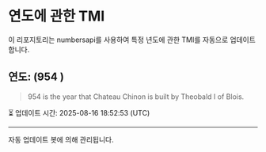 
# 연도에 관한 TMI

이 리포지토리는 numbersapi를 사용하여 특정 년도에 관한 TMI를 자동으로 업데이트합니다.

## 연도: (954 )
> 954 is the year that Chateau Chinon is built by Theobald I of Blois.

⏳ 업데이트 시간: 2025-08-16 18:52:53 (UTC)

---
자동 업데이트 봇에 의해 관리됩니다.
